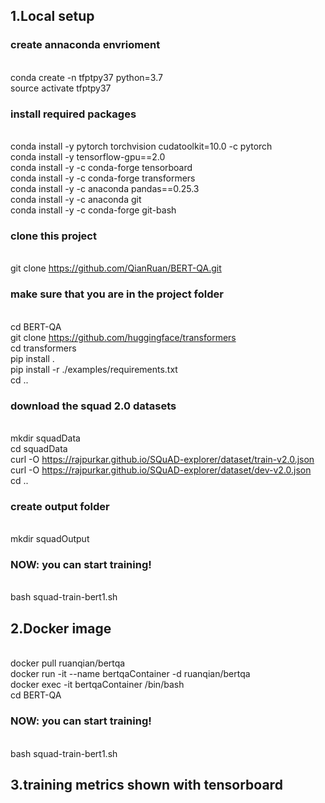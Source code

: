 ## 1.Local setup
### create annaconda envrioment
<br>conda create -n tfptpy37 python=3.7
<br>source activate tfptpy37
### install required packages
<br>conda install -y pytorch torchvision cudatoolkit=10.0 -c pytorch
<br>conda install -y tensorflow-gpu==2.0
<br>conda install -y -c conda-forge tensorboard
<br>conda install -y -c conda-forge transformers
<br>conda install -y -c anaconda pandas==0.25.3
<br>conda install -y -c anaconda git
<br>conda install -y -c conda-forge git-bash 
### clone this project
<br>git clone https://github.com/QianRuan/BERT-QA.git
### make sure that you are in the project folder
<br>cd BERT-QA
<br>git clone https://github.com/huggingface/transformers
<br>cd transformers
<br>pip install .
<br>pip install -r ./examples/requirements.txt
<br>cd ..
### download the squad 2.0 datasets
<br>mkdir squadData
<br>cd squadData
<br>curl -O https://rajpurkar.github.io/SQuAD-explorer/dataset/train-v2.0.json
<br>curl -O https://rajpurkar.github.io/SQuAD-explorer/dataset/dev-v2.0.json
<br>cd ..
### create output folder
<br>mkdir squadOutput
### NOW: you can start training!
<br>bash squad-train-bert1.sh

## 2.Docker image
<br>docker pull ruanqian/bertqa
<br>docker run -it --name bertqaContainer -d ruanqian/bertqa
<br>docker exec -it bertqaContainer /bin/bash
<br>cd BERT-QA
### NOW: you can start training!
<br>bash squad-train-bert1.sh

## 3.training metrics shown with tensorboard
